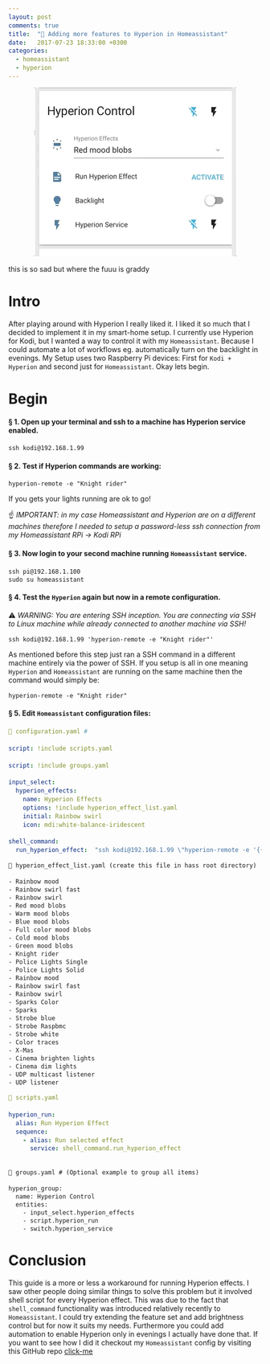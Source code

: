 ```yaml
---
layout: post
comments: true
title:  "🏡 Adding more features to Hyperion in Homeassistant"
date:   2017-07-23 18:33:00 +0300
categories:
  - homeassistant
  - hyperion
---
```


<p align="center">
  <img src="/assets/img/hyperion-hass.gif"/>
</p>


<p class="warn">
  this is so sad but where the fuuu is graddy
</p>




# Intro
After playing around with Hyperion I really liked it. I liked it so much that I decided to implement it in my smart-home setup.  I currently use Hyperion for Kodi, but I wanted a way to control it with my `Homeassistant`. Because I could automate a lot of workflows eg. automatically turn on the backlight in evenings. My Setup uses two Raspberry Pi devices: First for `Kodi + Hyperion` and second just for `Homeassistant`. Okay lets begin.

# Begin

#### § 1. Open up your terminal and ssh to a machine has Hyperion service enabled.

```
ssh kodi@192.168.1.99
```

#### § 2. Test if Hyperion commands are working:

```
hyperion-remote -e "Knight rider"
```


If you gets your lights running are ok to go!

☝️ *IMPORTANT: in my case Homeassistant and Hyperion are on a different machines therefore I needed to setup a password-less ssh connection from my Homeassistant RPi -> Kodi RPi*

#### § 3. Now login to your second machine running `Homeassistant` service.

```
ssh pi@192.168.1.100
sudo su homeassistant
```


#### § 4. Test the `Hyperion` again but now in a remote configuration.

⚠️ *WARNING: You are entering SSH inception. You are connecting via SSH to Linux machine while already connected to another machine via SSH!*

```
ssh kodi@192.168.1.99 'hyperion-remote -e "Knight rider"'
```

As mentioned before this step just ran a SSH command in a different machine entirely via the power of SSH.  If you setup is all in one meaning `Hyperion` and `Homeassistant` are running on the same machine then the command would simply be:

```
hyperion-remote -e "Knight rider"
```


#### § 5. Edit `Homeassistant` configuration files:

```yaml
📔 configuration.yaml #

script: !include scripts.yaml

script: !include groups.yaml

input_select:
  hyperion_effects:
    name: Hyperion Effects
    options: !include hyperion_effect_list.yaml
    initial: Rainbow swirl
    icon: mdi:white-balance-iridescent

shell_command:
  run_hyperion_effect:  "ssh kodi@192.168.1.99 \"hyperion-remote -e '{{states.input_select.hyperion_effects.state}}'\" "

```

```
📔 hyperion_effect_list.yaml (create this file in hass root directory)

- Rainbow mood
- Rainbow swirl fast
- Rainbow swirl
- Red mood blobs
- Warm mood blobs
- Blue mood blobs
- Full color mood blobs
- Cold mood blobs
- Green mood blobs
- Knight rider
- Police Lights Single
- Police Lights Solid
- Rainbow mood
- Rainbow swirl fast
- Rainbow swirl
- Sparks Color
- Sparks
- Strobe blue
- Strobe Raspbmc
- Strobe white
- Color traces
- X-Mas
- Cinema brighten lights
- Cinema dim lights
- UDP multicast listener
- UDP listener

```
```yaml
📔 scripts.yaml

hyperion_run:
  alias: Run Hyperion Effect
  sequence:
    - alias: Run selected effect
      service: shell_command.run_hyperion_effect



```
```
📔 groups.yaml # (Optional example to group all items)

hyperion_group:
  name: Hyperion Control
  entities:
    - input_select.hyperion_effects
    - script.hyperion_run
    - switch.hyperion_service

```

# Conclusion

This guide is a more or less a workaround for running Hyperion effects. I saw other people doing similar things to solve this problem but it involved shell script for every Hyperion effect. This was due to the fact that `shell_command` functionality was introduced relatively recently to `Homeassistant`. I could try extending the feature set and add brightness control but for now it suits my needs. Furthermore you could add automation to enable Hyperion only in evenings I actually have done that. If you want to see how I did it checkout my  `Homeassistant` config by visiting this GitHub repo [click-me][hass-repo]

[hass-repo]: https://github.com/megamorphf/Home-AssistantConfig
